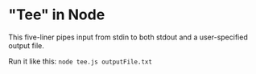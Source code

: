 "Tee" in Node
=============

This five-liner pipes input from stdin to both stdout and a user-specified output file.

Run it like this: `node tee.js outputFile.txt`